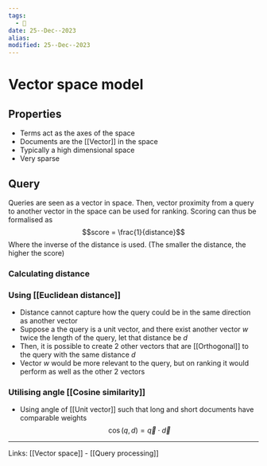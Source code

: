 ```yaml
---
tags:
  - 🌱
date: 25--Dec--2023
alias: 
modified: 25--Dec--2023
---
```

# Vector space model
## Properties
- Terms act as the axes of the space
- Documents are the [[Vector]] in the space
- Typically a high dimensional space
- Very sparse
## Query
Queries are seen as a vector in space. Then, vector proximity from a query to another vector in the space can be used for ranking. Scoring can thus be formalised as
$$score = \frac{1}{distance}$$
Where the inverse of the distance is used. (The smaller the distance, the higher the score)
### Calculating distance
### Using [[Euclidean distance]]
- Distance cannot capture how the query could be in the same direction as another vector
- Suppose a the query is a unit vector, and there exist another vector $w$ twice the length of the query, let that distance be $d$
- Then, it is possible to create 2 other vectors that are [[Orthogonal]] to the query with the same distance $d$
- Vector $w$ would be more relevant to the query, but on ranking it would perform as well as the other 2 vectors
### Utilising angle [[Cosine similarity]]
- Using angle of [[Unit vector]] such that long and short documents have comparable weights
$$\cos(q,d)= \overrightarrow q \cdot \overrightarrow d $$

---
Links: [[Vector space]] - [[Query processing]]
